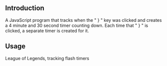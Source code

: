 ## Introduction

A JavaScript program that tracks when the " } "  key was clicked and creates a 4 minute and 30 second timer counting down. Each time that " } " is clicked, a separate timer is created for it. 

## Usage

League of Legends, tracking flash timers
